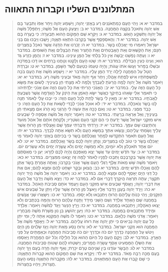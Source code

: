 # המתלוננים השליו וקברות התאווה

> במדבר יא א: וַיְהִי הָעָם כְּמִתְאֹנְנִים רַע בְּאָזְנֵי יְהוָה; וַיִּשְׁמַע יְהוָה וַיִּחַר אַפּוֹ וַתִּבְעַר בָּם אֵשׁ יְהוָה וַתֹּאכַל בִּקְצֵה הַמַּחֲנֶה.
> במדבר יא ב: וַיִּצְעַק הָעָם אֶל מֹשֶׁה; וַיִּתְפַּלֵּל מֹשֶׁה אֶל יְהוָה וַתִּשְׁקַע הָאֵשׁ.
> במדבר יא ג: וַיִּקְרָא שֵׁם הַמָּקוֹם הַהוּא תַּבְעֵרָה:  כִּי בָעֲרָה בָם אֵשׁ יְהוָה.
> במדבר יא ד: וְהָאסַפְסֻף אֲשֶׁר בְּקִרְבּוֹ הִתְאַוּוּ תַּאֲוָה; וַיָּשֻׁבוּ וַיִּבְכּוּ גַּם בְּנֵי יִשְׂרָאֵל וַיֹּאמְרוּ מִי יַאֲכִלֵנוּ בָּשָׂר.
> במדבר יא ה: זָכַרְנוּ אֶת הַדָּגָה אֲשֶׁר נֹאכַל בְּמִצְרַיִם חִנָּם; אֵת הַקִּשֻּׁאִים וְאֵת הָאֲבַטִּחִים וְאֶת הֶחָצִיר וְאֶת הַבְּצָלִים וְאֶת הַשּׁוּמִים.
> במדבר יא ו: וְעַתָּה נַפְשֵׁנוּ יְבֵשָׁה אֵין כֹּל בִּלְתִּי אֶל הַמָּן עֵינֵינוּ.
> במדבר יא ז: וְהַמָּן כִּזְרַע גַּד הוּא; וְעֵינוֹ כְּעֵין הַבְּדֹלַח.
> במדבר יא ח: שָׁטוּ הָעָם וְלָקְטוּ וְטָחֲנוּ בָרֵחַיִם אוֹ דָכוּ בַּמְּדֹכָה וּבִשְּׁלוּ בַּפָּרוּר וְעָשׂוּ אֹתוֹ עֻגוֹת; וְהָיָה טַעְמוֹ כְּטַעַם לְשַׁד הַשָּׁמֶן.
> במדבר יא ט: וּבְרֶדֶת הַטַּל עַל הַמַּחֲנֶה לָיְלָה יֵרֵד הַמָּן עָלָיו.
> במדבר יא י: וַיִּשְׁמַע מֹשֶׁה אֶת הָעָם בֹּכֶה לְמִשְׁפְּחֹתָיו אִישׁ לְפֶתַח אָהֳלוֹ; וַיִּחַר אַף יְהוָה מְאֹד וּבְעֵינֵי מֹשֶׁה רָע.
> במדבר יא יא: וַיֹּאמֶר מֹשֶׁה אֶל יְהוָה לָמָה הֲרֵעֹתָ לְעַבְדֶּךָ וְלָמָּה לֹא מָצָתִי חֵן בְּעֵינֶיךָ:  לָשׂוּם אֶת מַשָּׂא כָּל הָעָם הַזֶּה עָלָי.
> במדבר יא יב: הֶאָנֹכִי הָרִיתִי אֵת כָּל הָעָם הַזֶּה אִם אָנֹכִי יְלִדְתִּיהוּ:  כִּי תֹאמַר אֵלַי שָׂאֵהוּ בְחֵיקֶךָ כַּאֲשֶׁר יִשָּׂא הָאֹמֵן אֶת הַיֹּנֵק עַל הָאֲדָמָה אֲשֶׁר נִשְׁבַּעְתָּ לַאֲבֹתָיו.
> במדבר יא יג: מֵאַיִן לִי בָּשָׂר לָתֵת לְכָל הָעָם הַזֶּה:  כִּי יִבְכּוּ עָלַי לֵאמֹר תְּנָה לָּנוּ בָשָׂר וְנֹאכֵלָה.
> במדבר יא יד: לֹא אוּכַל אָנֹכִי לְבַדִּי לָשֵׂאת אֶת כָּל הָעָם הַזֶּה:  כִּי כָבֵד מִמֶּנִּי.
> במדבר יא טו: וְאִם כָּכָה אַתְּ עֹשֶׂה לִּי הָרְגֵנִי נָא הָרֹג אִם מָצָאתִי חֵן בְּעֵינֶיךָ; וְאַל אֶרְאֶה בְּרָעָתִי.
> במדבר יא טז: וַיֹּאמֶר יְהוָה אֶל מֹשֶׁה אֶסְפָה לִּי שִׁבְעִים אִישׁ מִזִּקְנֵי יִשְׂרָאֵל אֲשֶׁר יָדַעְתָּ כִּי הֵם זִקְנֵי הָעָם וְשֹׁטְרָיו; וְלָקַחְתָּ אֹתָם אֶל אֹהֶל מוֹעֵד וְהִתְיַצְּבוּ שָׁם עִמָּךְ.
> במדבר יא יז: וְיָרַדְתִּי וְדִבַּרְתִּי עִמְּךָ שָׁם וְאָצַלְתִּי מִן הָרוּחַ אֲשֶׁר עָלֶיךָ וְשַׂמְתִּי עֲלֵיהֶם; וְנָשְׂאוּ אִתְּךָ בְּמַשָּׂא הָעָם וְלֹא תִשָּׂא אַתָּה לְבַדֶּךָ.
> במדבר יא יח: וְאֶל הָעָם תֹּאמַר הִתְקַדְּשׁוּ לְמָחָר וַאֲכַלְתֶּם בָּשָׂר כִּי בְּכִיתֶם בְּאָזְנֵי יְהוָה לֵאמֹר מִי יַאֲכִלֵנוּ בָּשָׂר כִּי טוֹב לָנוּ בְּמִצְרָיִם; וְנָתַן יְהוָה לָכֶם בָּשָׂר וַאֲכַלְתֶּם.
> במדבר יא יט: לֹא יוֹם אֶחָד תֹּאכְלוּן וְלֹא יוֹמָיִם; וְלֹא חֲמִשָּׁה יָמִים וְלֹא עֲשָׂרָה יָמִים וְלֹא עֶשְׂרִים יוֹם.
> במדבר יא כ: עַד חֹדֶשׁ יָמִים עַד אֲשֶׁר יֵצֵא מֵאַפְּכֶם וְהָיָה לָכֶם לְזָרָא:  יַעַן כִּי מְאַסְתֶּם אֶת יְהוָה אֲשֶׁר בְּקִרְבְּכֶם וַתִּבְכּוּ לְפָנָיו לֵאמֹר לָמָּה זֶּה יָצָאנוּ מִמִּצְרָיִם.
> במדבר יא כא: וַיֹּאמֶר מֹשֶׁה שֵׁשׁ מֵאוֹת אֶלֶף רַגְלִי הָעָם אֲשֶׁר אָנֹכִי בְּקִרְבּוֹ; וְאַתָּה אָמַרְתָּ בָּשָׂר אֶתֵּן לָהֶם וְאָכְלוּ חֹדֶשׁ יָמִים.
> במדבר יא כב: הֲצֹאן וּבָקָר יִשָּׁחֵט לָהֶם וּמָצָא לָהֶם; אִם אֶת כָּל דְּגֵי הַיָּם יֵאָסֵף לָהֶם וּמָצָא לָהֶם.
> במדבר יא כג: וַיֹּאמֶר יְהוָה אֶל מֹשֶׁה הֲיַד יְהוָה תִּקְצָר; עַתָּה תִרְאֶה הֲיִקְרְךָ דְבָרִי אִם לֹא.
> במדבר יא כד: וַיֵּצֵא מֹשֶׁה וַיְדַבֵּר אֶל הָעָם אֵת דִּבְרֵי יְהוָה; וַיֶּאֱסֹף שִׁבְעִים אִישׁ מִזִּקְנֵי הָעָם וַיַּעֲמֵד אֹתָם סְבִיבֹת הָאֹהֶל.
> במדבר יא כה: וַיֵּרֶד יְהוָה בֶּעָנָן וַיְדַבֵּר אֵלָיו וַיָּאצֶל מִן הָרוּחַ אֲשֶׁר עָלָיו וַיִּתֵּן עַל שִׁבְעִים אִישׁ הַזְּקֵנִים; וַיְהִי כְּנוֹחַ עֲלֵיהֶם הָרוּחַ וַיִּתְנַבְּאוּ וְלֹא יָסָפוּ.
> במדבר יא כו: וַיִּשָּׁאֲרוּ שְׁנֵי אֲנָשִׁים בַּמַּחֲנֶה שֵׁם הָאֶחָד אֶלְדָּד וְשֵׁם הַשֵּׁנִי מֵידָד וַתָּנַח עֲלֵהֶם הָרוּחַ וְהֵמָּה בַּכְּתֻבִים וְלֹא יָצְאוּ הָאֹהֱלָה; וַיִּתְנַבְּאוּ בַּמַּחֲנֶה.
> במדבר יא כז: וַיָּרָץ הַנַּעַר וַיַּגֵּד לְמֹשֶׁה וַיֹּאמַר:  אֶלְדָּד וּמֵידָד מִתְנַבְּאִים בַּמַּחֲנֶה.
> במדבר יא כח: וַיַּעַן יְהוֹשֻׁעַ בִּן נוּן מְשָׁרֵת מֹשֶׁה מִבְּחֻרָיו וַיֹּאמַר:  אֲדֹנִי מֹשֶׁה כְּלָאֵם.
> במדבר יא כט: וַיֹּאמֶר לוֹ מֹשֶׁה הַמְקַנֵּא אַתָּה לִי; וּמִי יִתֵּן כָּל עַם יְהוָה נְבִיאִים כִּי יִתֵּן יְהוָה אֶת רוּחוֹ עֲלֵיהֶם.
> במדבר יא ל: וַיֵּאָסֵף מֹשֶׁה אֶל הַמַּחֲנֶה הוּא וְזִקְנֵי יִשְׂרָאֵל.
> במדבר יא לא: וְרוּחַ נָסַע מֵאֵת יְהוָה וַיָּגָז שַׂלְוִים מִן הַיָּם וַיִּטֹּשׁ עַל הַמַּחֲנֶה כְּדֶרֶךְ יוֹם כֹּה וּכְדֶרֶךְ יוֹם כֹּה סְבִיבוֹת הַמַּחֲנֶה וּכְאַמָּתַיִם עַל פְּנֵי הָאָרֶץ.
> במדבר יא לב: וַיָּקָם הָעָם כָּל הַיּוֹם הַהוּא וְכָל הַלַּיְלָה וְכֹל יוֹם הַמָּחֳרָת וַיַּאַסְפוּ אֶת הַשְּׂלָו הַמַּמְעִיט אָסַף עֲשָׂרָה חֳמָרִים; וַיִּשְׁטְחוּ לָהֶם שָׁטוֹחַ סְבִיבוֹת הַמַּחֲנֶה.
> במדבר יא לג: הַבָּשָׂר עוֹדֶנּוּ בֵּין שִׁנֵּיהֶם טֶרֶם יִכָּרֵת; וְאַף יְהוָה חָרָה בָעָם וַיַּךְ יְהוָה בָּעָם מַכָּה רַבָּה מְאֹד.
> במדבר יא לד: וַיִּקְרָא אֶת שֵׁם הַמָּקוֹם הַהוּא קִבְרוֹת הַתַּאֲוָה:  כִּי שָׁם קָבְרוּ אֶת הָעָם הַמִּתְאַוִּים.
> במדבר יא לה: מִקִּבְרוֹת הַתַּאֲוָה נָסְעוּ הָעָם חֲצֵרוֹת; וַיִּהְיוּ בַּחֲצֵרוֹת. 
 

